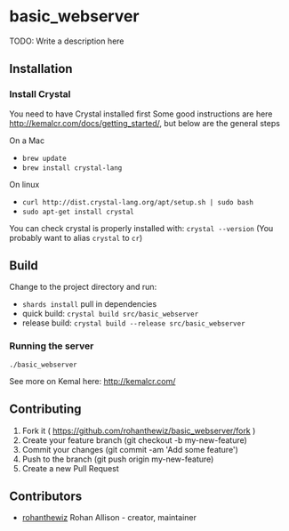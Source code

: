 # basic_webserver

TODO: Write a description here

## Installation

### Install Crystal
You need to have Crystal installed first
Some good instructions are here http://kemalcr.com/docs/getting_started/,
but below are the general steps

On a Mac
- `brew update`
- `brew install crystal-lang`

On linux
- `curl http://dist.crystal-lang.org/apt/setup.sh | sudo bash`
- `sudo apt-get install crystal`

You can check crystal is properly installed with: `crystal --version`
(You probably want to alias `crystal` to `cr`)

## Build
Change to the project directory and run:
- `shards install` pull in dependencies
- quick build: `crystal build src/basic_webserver`
- release build: `crystal build --release src/basic_webserver` 

### Running the server
`./basic_webserver`

See more on Kemal here: http://kemalcr.com/

## Contributing

1. Fork it ( https://github.com/rohanthewiz/basic_webserver/fork )
2. Create your feature branch (git checkout -b my-new-feature)
3. Commit your changes (git commit -am 'Add some feature')
4. Push to the branch (git push origin my-new-feature)
5. Create a new Pull Request

## Contributors

- [rohanthewiz](https://github.com/rohanthewiz) Rohan Allison - creator, maintainer
